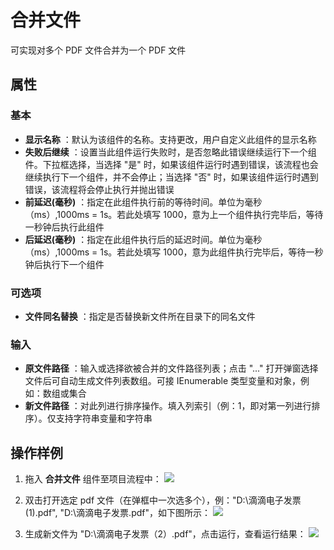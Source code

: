 # 合并文件

可实现对多个 PDF 文件合并为一个 PDF 文件

## 属性

### 基本

- **显示名称** ：默认为该组件的名称。支持更改，用户自定义此组件的显示名称
- **失败后继续** ：设置当此组件运行失败时，是否忽略此错误继续运行下一个组件。下拉框选择，当选择 "是" 时，如果该组件运行时遇到错误，该流程也会继续执行下一个组件，并不会停止；当选择 "否" 时，如果该组件运行时遇到错误，该流程将会停止执行并抛出错误
- **前延迟(毫秒)** ：指定在此组件执行前的等待时间。单位为毫秒（ms）,1000ms = 1s。若此处填写 1000，意为上一个组件执行完毕后，等待一秒钟后执行此组件
- **后延迟(毫秒)** ：指定在此组件执行后的延迟时间。单位为毫秒（ms）,1000ms = 1s。若此处填写 1000，意为此组件执行完毕后，等待一秒钟后执行下一个组件

### 可选项

- **文件同名替换** ：指定是否替换新文件所在目录下的同名文件

### 输入

- **原文件路径** ：输入或选择欲被合并的文件路径列表；点击 "..." 打开弹窗选择文件后可自动生成文件列表数组。可接 IEnumerable 类型变量和对象，例如：数组或集合
- **新文件路径** ：对此列进行排序操作。填入列索引（例：1，即对第一列进行排序）。仅支持字符串变量和字符串

## 操作样例

1. 拖入 **合并文件** 组件至项目流程中：
![](https://docimages.blob.core.chinacloudapi.cn/images/Activities/MergePDF_1.png)

2. 双击打开选定 pdf 文件（在弹框中一次选多个），例："D:\\滴滴电子发票 (1).pdf", "D:\\滴滴电子发票.pdf"，如下图所示：
![](https://docimages.blob.core.chinacloudapi.cn/images/Activities/MergePDF_2.png)

3. 生成新文件为 "D:\\滴滴电子发票（2）.pdf"，点击运行，查看运行结果：
![](https://docimages.blob.core.chinacloudapi.cn/images/Activities/MergePDF_3.png)